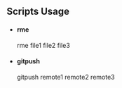 ## Scripts Usage ##

* #### rme ####

    rme file1 file2 file3
* #### gitpush ####

    gitpush remote1 remote2 remote3
